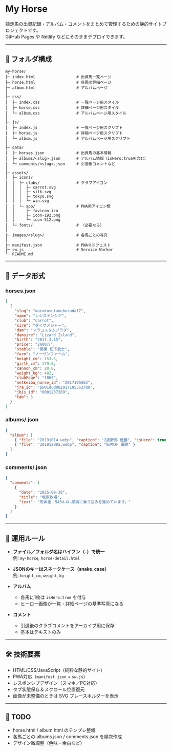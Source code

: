 # My Horse

競走馬の出資記録・アルバム・コメントをまとめて管理するための静的サイトプロジェクトです。  
GitHub Pages や Netlify などにそのままデプロイできます。

---

## 📂 フォルダ構成

```
my-horse/
├─ index.html                  # 出資馬一覧ページ
├─ horse.html                  # 各馬の詳細ページ
├─ album.html                  # アルバムページ
│
├─ css/
│  ├─ index.css                # 一覧ページ用スタイル
│  ├─ horse.css                # 詳細ページ用スタイル
│  └─ album.css                # アルバムページ用スタイル
│
├─ js/
│  ├─ index.js                 # 一覧ページ用スクリプト
│  ├─ horse.js                 # 詳細ページ用スクリプト
│  └─ album.js                 # アルバムページ用スクリプト
│
├─ data/
│  ├─ horses.json              # 出資馬の基本情報
│  ├─ albums/<slug>.json       # アルバム情報（isHero:trueを含む）
│  └─ comments/<slug>.json     # 引退後コメントなど
│
├─ assets/
│  ├─ icons/
│  │  ├─ clubs/                # クラブアイコン
│  │  │  ├─ carrot.svg
│  │  │  ├─ silk.svg
│  │  │  ├─ tokyo.svg
│  │  │  └─ win.svg
│  │  └─ app/                  # PWA用アイコン類
│  │     ├─ favicon.ico
│  │     ├─ icon-192.png
│  │     └─ icon-512.png
│  └─ fonts/                   # （必要なら）
│
├─ images/<slug>/              # 各馬ごとの写真
│
├─ manifest.json               # PWAマニフェスト
├─ sw.js                       # Service Worker
└─ README.md
```

---

## 📑 データ形式

### horses.json
```json
[
  {
    "slug": "marakosutamuburada17",
    "name": "レシステンシア",
    "club": "carrot",
    "sire": "ダイワメジャー",
    "dam": "マラコスタムブラダ",
    "damsire": "Lizard Island",
    "birth": "2017.3.15",
    "price": "2600万",
    "stable": "栗東 松下武士",
    "farm": "ノーザンファーム",
    "height_cm": 153.5,
    "girth_cm": 179.0,
    "cannon_cm": 20.0,
    "weight_kg": 482,
    "clubPage": "1867",
    "netkeiba_horse_id": "2017105563",
    "jra_id": "pw01dud002017105563/80",
    "jbis_id": "0001237289",
    "tab": 5
  }
]
```

### albums/<slug>.json
```json
{
  "album": [
    { "file": "20191014.webp", "caption": "2歳新馬 優勝", "isHero": true },
    { "file": "20191208a.webp", "caption": "阪神JF 優勝" }
  ]
}
```

### comments/<slug>.json
```json
{
  "comments": [
    {
      "date": "2025-09-30",
      "title": "坂東牧場",
      "text": "馬体重：543キロ…順調に乗り込みを進めています。"
    }
  ]
}
```

---

## 🚀 運用ルール

- **ファイル／フォルダ名はハイフン（-）で統一**  
  例: `my-horse`, `horse-detail.html`

- **JSONのキーはスネークケース（snake_case）**  
  例: `height_cm`, `weight_kg`

- **アルバム**  
  - 各馬に1枚は `isHero:true` を付与  
  - ヒーロー画像が一覧・詳細ページの基準写真になる

- **コメント**  
  - 引退後のクラブコメントをアーカイブ用に保存  
  - 基本はテキストのみ

---

## 🛠 技術要素
- HTML/CSS/JavaScript（純粋な静的サイト）
- PWA対応（`manifest.json` + `sw.js`）
- レスポンシブデザイン（スマホ／PC対応）
- タブ状態保存＆スクロール位置復元
- 画像が未整備のときは SVG プレースホルダーを表示

---

## 📌 TODO
- horse.html / album.html のテンプレ整備  
- 各馬ごとの albums.json / comments.json を順次作成  
- デザイン微調整（色味・余白など）
